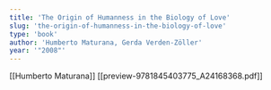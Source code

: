 ```yaml
---
title: 'The Origin of Humanness in the Biology of Love'
slug: 'the-origin-of-humanness-in-the-biology-of-love'
type: 'book'
author: 'Humberto Maturana, Gerda Verden-Zöller'
year: '"2008"'
---
```


[[Humberto Maturana]]
[[preview-9781845403775_A24168368.pdf]]
